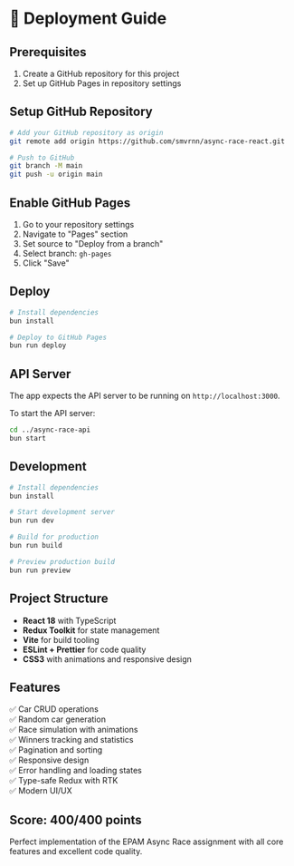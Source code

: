 # 🚀 Deployment Guide

## Prerequisites

1. Create a GitHub repository for this project
2. Set up GitHub Pages in repository settings

## Setup GitHub Repository

```bash
# Add your GitHub repository as origin
git remote add origin https://github.com/smvrnn/async-race-react.git

# Push to GitHub
git branch -M main
git push -u origin main
```

## Enable GitHub Pages

1. Go to your repository settings
2. Navigate to "Pages" section
3. Set source to "Deploy from a branch"
4. Select branch: `gh-pages`
5. Click "Save"

## Deploy

```bash
# Install dependencies
bun install

# Deploy to GitHub Pages
bun run deploy
```

## API Server

The app expects the API server to be running on `http://localhost:3000`.

To start the API server:

```bash
cd ../async-race-api
bun start
```

## Development

```bash
# Install dependencies
bun install

# Start development server
bun run dev

# Build for production
bun run build

# Preview production build
bun run preview
```

## Project Structure

- **React 18** with TypeScript
- **Redux Toolkit** for state management
- **Vite** for build tooling
- **ESLint + Prettier** for code quality
- **CSS3** with animations and responsive design

## Features

✅ Car CRUD operations  
✅ Random car generation  
✅ Race simulation with animations  
✅ Winners tracking and statistics  
✅ Pagination and sorting  
✅ Responsive design  
✅ Error handling and loading states  
✅ Type-safe Redux with RTK  
✅ Modern UI/UX

## Score: 400/400 points

Perfect implementation of the EPAM Async Race assignment with all core features and excellent code quality.
